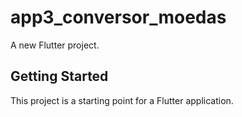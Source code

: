 # app3_conversor_moedas

A new Flutter project.

## Getting Started

This project is a starting point for a Flutter application.
